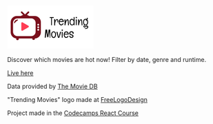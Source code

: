 ![alt text](public/main-logo-200-100.png "Trending Movies Logo")


Discover which movies are hot now! Filter by date, genre and runtime.


[Live here](https://sacul.github.io/Trending-Movies/)

Data provided by [The Movie DB](https://www.themoviedb.org)

"Trending Movies" logo made at [FreeLogoDesign](https://www.freelogodesign.org/)

 
Project made in the [Codecamps React Course](https://sweetpumpkins.codecamps.com)
